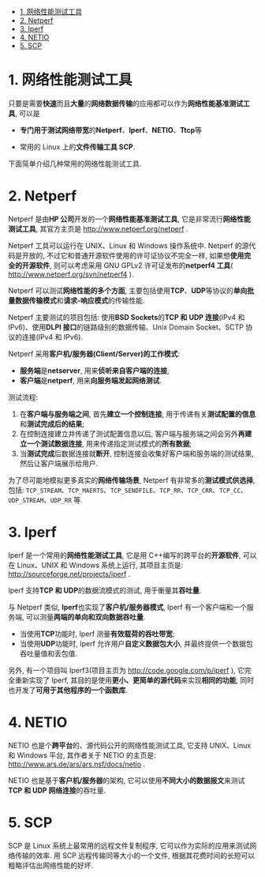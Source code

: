 
<!-- @import "[TOC]" {cmd="toc" depthFrom=1 depthTo=6 orderedList=false} -->

<!-- code_chunk_output -->

- [1. 网络性能测试工具](#1-网络性能测试工具)
- [2. Netperf](#2-netperf)
- [3. Iperf](#3-iperf)
- [4. NETIO](#4-netio)
- [5. SCP](#5-scp)

<!-- /code_chunk_output -->

# 1. 网络性能测试工具

只要是需要**快速**而且**大量**的**网络数据传输**的应用都可以作为**网络性能基准测试工具**, 可以是

- **专门用于测试网络带宽**的**Netperf**、**Iperf**、**NETIO**、**Ttcp**等

- 常用的 Linux 上的**文件传输工具 SCP**.

下面简单介绍几种常用的网络性能测试工具.

# 2. Netperf

Netperf 是由**HP 公司**开发的一个**网络性能基准测试工具**, 它是非常流行**网络性能测试工具**, 其官方主页是 http://www.netperf.org/netperf .

Netperf 工具可以运行在 UNIX、Linux 和 Windows 操作系统中. Netperf 的源代码是开放的, 不过它和普通开源软件使用的许可证协议不完全一样, 如果想**使用完全的开源软件**, 则可以考虑采用 GNU GPLv2 许可证发布的**netperf4 工具**( http://www.netperf.org/svn/netperf4 ).

Netperf 可以测试**网络性能的多个方面**, 主要包括使用**TCP**、**UDP**等协议的**单向批量数据传输模式**和**请求-响应模式**的传输性能.

Netperf 主要测试的项目包括: 使用**BSD Sockets**的**TCP 和 UDP 连接**(IPv4 和 IPv6)、使用**DLPI 接口**的链路级别的数据传输、Unix Domain Socket、SCTP 协议的连接(IPv4 和 IPv6).

Netperf 采用**客户机/服务器(Client/Server)的工作模式**:

- **服务端**是**netserver**, 用来**侦听来自客户端的连接**,
- **客户端**是**netperf**, 用来**向服务端发起网络测试**.

测试流程:

1. 在**客户端与服务端之间**, 首先**建立一个控制连接**, 用于传递有关**测试配置的信息**和**测试完成后的结果**;
2. 在控制连接建立并传递了测试配置信息以后, 客户端与服务端之间会另外**再建立一个测试数据连接**, 用来传递指定测试模式的**所有数据**;
3. 当**测试完成**后数据连接就**断开**, 控制连接会收集好客户端和服务端的测试结果, 然后让客户端展示给用户.

为了尽可能地模拟更多真实的**网络传输场景**, Netperf 有非常多的**测试模式供选择**, 包括: `TCP_STREAM`、`TCP_MAERTS`、`TCP_SENDFILE`、`TCP_RR`、`TCP_CRR`、`TCP_CC`、`UDP_STREAM`、`UDP_RR` 等.

# 3. Iperf

Iperf 是一个常用的**网络性能测试工具**, 它是用 C++编写的跨平台的**开源软件**, 可以在 Linux、UNIX 和 Windows 系统上运行, 其项目主页是: http://sourceforge.net/projects/iperf .

Iperf 支持**TCP 和 UDP**的数据流模式的测试, 用于衡量其**吞吐量**.

与 Netperf 类似, **Iperf**也实现了**客户机/服务器模式**, Iperf 有一个客户端和一个服务端, 可以测量**两端的单向和双向数据吞吐量**.

- 当使用**TCP**功能时, Iperf 测量**有效载荷的吞吐带宽**;
- 当使用**UDP**功能时, Iperf 允许用户**自定义数据包大小**, 并最终提供一个数据包吞吐量值和丢包值.

另外, 有一个项目叫 Iperf3(项目主页为 http://code.google.com/p/iperf ), 它完全重新实现了 Iperf, 其目的是使用**更小、更简单的源代码**来实现**相同的功能**, 同时也开发了**可用于其他程序的一个函数库**.

# 4. NETIO

NETIO 也是个**跨平台**的、源代码公开的网络性能测试工具, 它支持 UNIX、Linux 和 Windows 平台, 其作者关于 NETIO 的主页是: http://www.ars.de/ars/ars.nsf/docs/netio .

NETIO 也是基于**客户机/服务器**的架构, 它可以使用**不同大小的数据报文**来测试**TCP 和 UDP 网络连接**的吞吐量.

# 5. SCP

SCP 是 Linux 系统上最常用的远程文件复制程序, 它可以作为实际的应用来测试网络传输的效率. 用 SCP 远程传输同等大小的一个文件, 根据其花费时间的长短可以粗略评估出网络性能的好坏.
